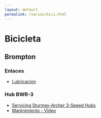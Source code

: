 ```yaml
---
layout: default
permalink: /varios/bici.html
---
```


# Bicicleta

## Brompton

### Enlaces

* [Lubricación](http://mantenimientobrompton.blogspot.com.es/2009/04/engrasado.html)

### Hub BWR-3

* [Servicing Sturmey-Archer 3-Speed Hubs](https://www.sheldonbrown.com/sturmey-archer_3-spd.html)
* [Mantnimiento - Vídeo](https://www.youtube.com/watch?v=6e9lomR9NMs)
